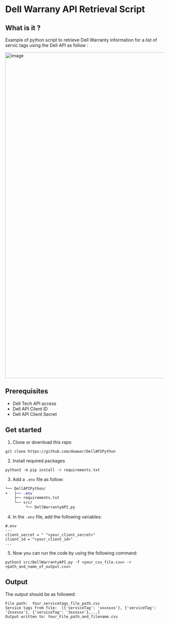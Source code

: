 # Dell Warrany API Retrieval Script

## What is it ?
Example of python script to retrieve Dell Warranty information for a list of servic tags using the Dell API as follow :

<img width="1035" alt="image" src="https://user-images.githubusercontent.com/28600326/225572877-8f3d26bc-fc8b-4a5f-b449-207677317f8e.png">

## Prerequisites
- Dell Tech API access
- Dell API Client ID
- Dell API Client Secret

## Get started
1. Clone or download this repo
```console
git clone https://github.com/deawar/DellAPIPython
```
2. Install required packages
```console
python3 -m pip install -r requirements.txt
```
3. Add a ```.env``` file as follow:
```diff
└── DellAPIPython/
+   ├── .env
    ├── requirements.txt
    └── src/
         └── DellWarrantyAPI.py  
```
4. In the ```.env``` file, add the following variables:
```env
#.env
---
client_secret = " "<your_client_secret>"
client_id = "<your_client_id>"
...

```

5. Now you can run the code by using the following command:
```console
python3 src/DellWarrantyAPI.py -f <your_csv_file.csv> -r <path_and_name_of_output.csv>
```

## Output
The output should be as followed:
```console
File path:  Your_servicetags_file_path.csv
Service tags from file:  [{'serviceTag': 'xxxxxxx'}, {'serviceTag': '2xxxxxx'}, {'serviceTag': '3xxxxxx'},...]
Output written to: Your_File_path_and_filename.csv
```




